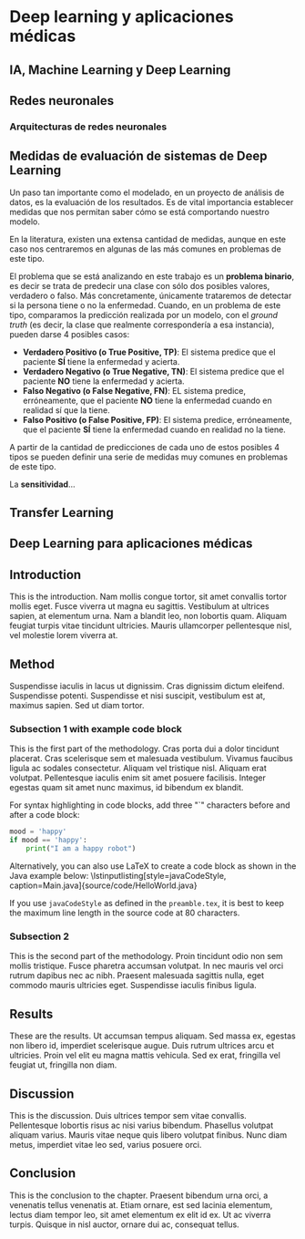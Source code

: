 # Deep learning y aplicaciones médicas

## IA, Machine Learning y Deep Learning

## Redes neuronales

### Arquitecturas de redes neuronales

## Medidas de evaluación de sistemas de Deep Learning
<!--
    Comienzo: 189 Mayo
    Fin V1:
    Papers útiles: (P2 pag 112)
    Webs:
-->

Un paso tan importante como el modelado, en un proyecto de análisis de
datos, es la evaluación de los resultados. Es de vital importancia
establecer medidas que nos permitan saber cómo se está comportando
nuestro modelo.

En la literatura, existen una extensa cantidad de medidas, aunque en
este caso nos centraremos en algunas de las más comunes en problemas
de este tipo.


El problema que se está analizando en este trabajo es un **problema
binario**, es decir se trata de predecir una clase con sólo dos
posibles valores, verdadero o falso. Más concretamente, únicamente
trataremos de detectar si la persona tiene o no la enfermedad. Cuando,
en un problema de este tipo, comparamos la predicción realizada por un
modelo, con el *ground truth* (es decir, la clase que realmente
correspondería a esa instancia), pueden darse 4 posibles casos:

- **Verdadero Positivo (o True Positive, TP)**: El sistema predice que
  el paciente **SÍ** tiene la enfermedad y acierta.
- **Verdadero Negativo (o True Negative, TN)**: El sistema predice que
  el paciente **NO** tiene la enfermedad y acierta.
- **Falso Negativo (o False Negative, FN)**: EL sistema predice,
  erróneamente, que el paciente **NO** tiene la enfermedad cuando en
  realidad sí que la tiene.
- **Falso Positivo (o False Positive, FP)**: El sistema predice,
  erróneamente, que el paciente **SÍ** tiene la enfermedad cuando en
  realidad no la tiene.


A partir de la cantidad de predicciones de cada uno de estos posibles
4 tipos se pueden definir una serie de medidas muy comunes en
problemas de este tipo.

La **sensitividad**...

## Transfer Learning

## Deep Learning para aplicaciones médicas

<!---------------------------------------->

## Introduction

This is the introduction. Nam mollis congue tortor, sit amet convallis tortor mollis eget. Fusce viverra ut magna eu sagittis. Vestibulum at ultrices sapien, at elementum urna. Nam a blandit leo, non lobortis quam. Aliquam feugiat turpis vitae tincidunt ultricies. Mauris ullamcorper pellentesque nisl, vel molestie lorem viverra at.

## Method

Suspendisse iaculis in lacus ut dignissim. Cras dignissim dictum eleifend. Suspendisse potenti. Suspendisse et nisi suscipit, vestibulum est at, maximus sapien. Sed ut diam tortor.

### Subsection 1 with example code block

This is the first part of the methodology. Cras porta dui a dolor tincidunt placerat. Cras scelerisque sem et malesuada vestibulum. Vivamus faucibus ligula ac sodales consectetur. Aliquam vel tristique nisl. Aliquam erat volutpat. Pellentesque iaculis enim sit amet posuere facilisis. Integer egestas quam sit amet nunc maximus, id bibendum ex blandit.

For syntax highlighting in code blocks, add three "`" characters before and after a code block:

```python
mood = 'happy'
if mood == 'happy':
    print("I am a happy robot")
```

Alternatively, you can also use LaTeX to create a code block as shown in the Java example below:
\lstinputlisting[style=javaCodeStyle, caption=Main.java]{source/code/HelloWorld.java}

If you use `javaCodeStyle` as defined in the `preamble.tex`, it is best to keep the maximum line length in the source code at 80 characters.

### Subsection 2

This is the second part of the methodology. Proin tincidunt odio non sem mollis tristique. Fusce pharetra accumsan volutpat. In nec mauris vel orci rutrum dapibus nec ac nibh. Praesent malesuada sagittis nulla, eget commodo mauris ultricies eget. Suspendisse iaculis finibus ligula.

<!--
Comments can be added like this.
-->

## Results

These are the results. Ut accumsan tempus aliquam. Sed massa ex, egestas non libero id, imperdiet scelerisque augue. Duis rutrum ultrices arcu et ultricies. Proin vel elit eu magna mattis vehicula. Sed ex erat, fringilla vel feugiat ut, fringilla non diam.

## Discussion

This is the discussion. Duis ultrices tempor sem vitae convallis. Pellentesque lobortis risus ac nisi varius bibendum. Phasellus volutpat aliquam varius. Mauris vitae neque quis libero volutpat finibus. Nunc diam metus, imperdiet vitae leo sed, varius posuere orci.

## Conclusion

This is the conclusion to the chapter. Praesent bibendum urna orci, a venenatis tellus venenatis at. Etiam ornare, est sed lacinia elementum, lectus diam tempor leo, sit amet elementum ex elit id ex. Ut ac viverra turpis. Quisque in nisl auctor, ornare dui ac, consequat tellus.
